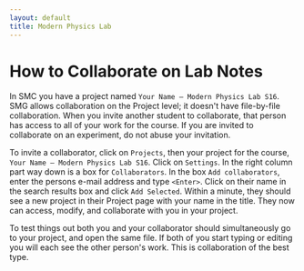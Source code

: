 ```yaml
---
layout: default
title: Modern Physics Lab
---
```


# How to Collaborate on Lab Notes
In SMC you have a project named `Your Name – Modern Physics Lab S16`. 
SMG allows collaboration on the Project level; it doesn't have file-by-file collaboration. 
When you invite another student to collaborate, that person has access to all of your work for the course. 
If you are invited to collaborate on an experiment, do not abuse your invitation.

To invite a collaborator, click on `Projects`, then your project for the course, `Your Name – Modern Physics Lab S16`.
Click on `Settings`. In the right column part way down is a box for `Collaborators`. In the box `Add collaborators`, 
enter the persons e-mail address and type `<Enter>`. Click on their name in the search results box and click `Add Selected`. 
Within a minute, they should see a new project in their Project page with your name in the title. 
They now can access, modify, and collaborate with you in your project.

To test things out both you and your collaborator should simultaneously go to your project, and open the same file. 
If both of you start typing or editing you will each see the other person's work. This is collaboration of the best
type.
